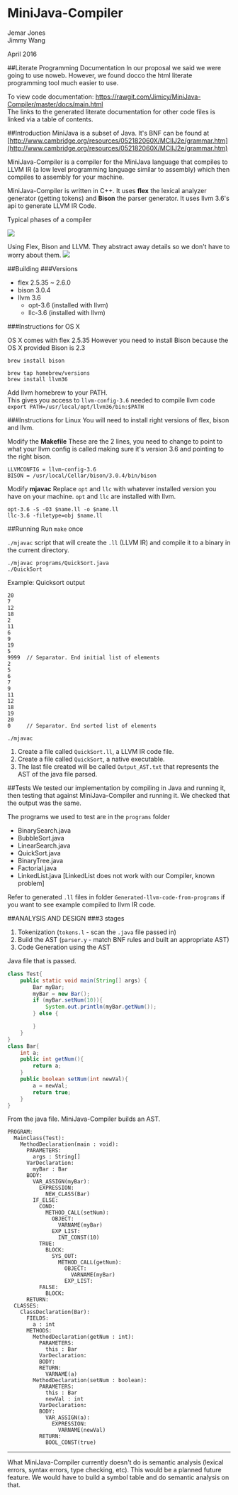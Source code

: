 # MiniJava-Compiler
Jemar Jones  
Jimmy Wang

April 2016

##Literate Programming Documentation
In our proposal we said we were going to use noweb. However, we found docco the html literate programming tool much easier to use.

To view code documentation: https://rawgit.com/Jimicy/MiniJava-Compiler/master/docs/main.html  
The links to the generated literate documentation for other code files is linked via a table of contents.

##Introduction
MiniJava is a subset of Java. It's BNF can be found at [http://www.cambridge.org/resources/052182060X/MCIIJ2e/grammar.htm](http://www.cambridge.org/resources/052182060X/MCIIJ2e/grammar.htm)

MiniJava-Compiler is a compiler for the MiniJava language that compiles to LLVM IR (a low level programming language similar to assembly) which then compiles to assembly for your machine.

MiniJava-Compiler is written in C++. It uses **flex** the lexical analyzer generator (getting tokens) and **Bison** the parser generator. It uses llvm 3.6's api to generate LLVM IR Code.

Typical phases of a compiler

![](docs/images/compiler.png)

Using Flex, Bison and LLVM. They abstract away details so we don't have to worry about them.
![](docs/images/new_compiler.jpg)

##Building
###Versions

+ flex 2.5.35 ~ 2.6.0
+ bison 3.0.4
+ llvm 3.6
    - opt-3.6 (installed with llvm)
    - llc-3.6 (installed with llvm)

###Instructions for OS X

OS X comes with flex 2.5.35
However you need to install Bison because the OS X provided Bison is 2.3
~~~
brew install bison
~~~

~~~
brew tap homebrew/versions
brew install llvm36
~~~

Add llvm homebrew to your PATH.  
This gives you access to `llvm-config-3.6` needed to compile llvm code  
`export PATH=/usr/local/opt/llvm36/bin:$PATH`

###Instructions for Linux
You will need to install right versions of flex, bison and llvm.

Modify the **Makefile**
These are the 2 lines, you need to change to point to what your llvm config is called making sure it's version 3.6 and pointing to the right bison.
~~~
LLVMCONFIG = llvm-config-3.6
BISON = /usr/local/Cellar/bison/3.0.4/bin/bison
~~~

Modify **mjavac**
Replace `opt` and `llc` with whatever installed version you have on your machine. `opt` and `llc` are installed with llvm.
~~~
opt-3.6 -S -O3 $name.ll -o $name.ll
llc-3.6 -filetype=obj $name.ll
~~~

##Running
Run `make` once

`./mjavac` script that will create the `.ll` (LLVM IR) and compile it to a binary in the current directory.
~~~
./mjavac programs/QuickSort.java
./QuickSort
~~~

Example: Quicksort output
~~~
20
7
12
18
2
11
6
9
19
5
9999  // Separator. End initial list of elements
2
5
6
7
9
11
12
18
19
20
0     // Separator. End sorted list of elements
~~~

`./mjavac`

1. Create a file called `QuickSort.ll`, a LLVM IR code file.
2. Create a file called `QuickSort`, a native executable.
3. The last file created will be called `Output_AST.txt` that represents the AST of the java file parsed.

##Tests
We tested our implementation by compiling in Java and running it, then testing that against MiniJava-Compiler and running it. We checked that the output was the same.

The programs we used to test are in the `programs` folder

+ BinarySearch.java
+ BubbleSort.java
+ LinearSearch.java
+ QuickSort.java
+ BinaryTree.java
+ Factorial.java
+ LinkedList.java [LinkedList does not work with our Compiler, known problem]

Refer to generated `.ll` files in folder `Generated-llvm-code-from-programs` if you want to see example compiled to llvm IR code.

##ANALYSIS AND DESIGN
###3 stages

1. Tokenization (`tokens.l` - scan the `.java` file passed in)
2. Build the AST (`parser.y` - match BNF rules and built an appropriate AST)
3. Code Generation using the AST

Java file that is passed.

~~~java
class Test{
    public static void main(String[] args) {
        Bar myBar;
        myBar = new Bar();
        if (myBar.setNum(10)){
            System.out.println(myBar.getNum());
        } else {

        }
    }
}
class Bar{
    int a;
    public int getNum(){
        return a;
    }
    public boolean setNum(int newVal){
        a = newVal;
        return true;
    }
}
~~~

From the java file. MiniJava-Compiler builds an AST.
~~~
PROGRAM:
  MainClass(Test):
    MethodDeclaration(main : void):
      PARAMETERS:
        args : String[]
      VarDeclaration:
        myBar : Bar
      BODY:
        VAR_ASSIGN(myBar):
          EXPRESSION:
            NEW_CLASS(Bar)
        IF_ELSE:
          COND:
            METHOD_CALL(setNum):
              OBJECT:
                VARNAME(myBar)
              EXP_LIST:
                INT_CONST(10)
          TRUE:
            BLOCK:
              SYS_OUT:
                METHOD_CALL(getNum):
                  OBJECT:
                    VARNAME(myBar)
                  EXP_LIST:
          FALSE:
            BLOCK:
      RETURN:
  CLASSES:
    ClassDeclaration(Bar):
      FIELDS:
        a : int
      METHODS:
        MethodDeclaration(getNum : int):
          PARAMETERS:
            this : Bar
          VarDeclaration:
          BODY:
          RETURN:
            VARNAME(a)
        MethodDeclaration(setNum : boolean):
          PARAMETERS:
            this : Bar
            newVal : int
          VarDeclaration:
          BODY:
            VAR_ASSIGN(a):
              EXPRESSION:
                VARNAME(newVal)
          RETURN:
            BOOL_CONST(true)
~~~

---

What MiniJava-Compiler currently doesn't do is semantic analysis (lexical errors, syntax errors, type checking, etc). This would be a planned future feature. We would have to build a symbol table and do semantic analysis on that.
